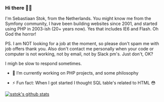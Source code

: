 ### Hi there 👋🏼

I'm Sebastiaan Stok, from the Netherlands. You might know me from the Symfony community,
I have been building websites since 2001, and started using PHP in 2003-ish (20+ years now).
Yes that includes IE6 and Flash. Oh God the horror!

PS. I am NOT looking for a job at the moment, so please don't spam me with job offers thank you. Also don't contact me personally
when your code or computer is not working, not by email, not by Slack pm's. Just don't, OK?

I migh be slow to respond sometimes.

- 🔭 I’m currently working on PHP projects, and some philosophy 
<!-- - 🌱 I’m currently learning about self-improvement -->
- ⚡ Fun fact: When I got started I thought SQL table's related to HTML 😳 

<!--
// FIXME Ugly comments everywhere.
-->

[![sstok's github stats](https://github-readme-stats.vercel.app/api?username=sstok)](https://github.com/sstok)
